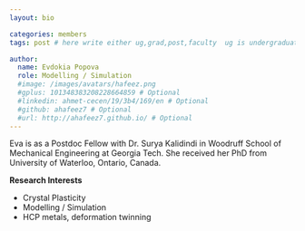 ```yaml
---
layout: bio

categories: members
tags: post # here write either ug,grad,post,faculty  ug is undergraduate, grad self explanatory, post is for post docs and visiting professors

author:
  name: Evdokia Popova
  role: Modelling / Simulation
  #image: /images/avatars/hafeez.png
  #gplus: 101348383208228664859 # Optional
  #linkedin: ahmet-cecen/19/3b4/169/en # Optional
  #github: ahafeez7 # Optional
  #url: http://ahafeez7.github.io/ # Optional
---
```


Eva is as a Postdoc Fellow with Dr. Surya Kalidindi in Woodruff School of Mechanical Engineering at Georgia Tech. She received her PhD from
University of Waterloo, Ontario, Canada.  

**Research Interests**

* Crystal Plasticity
* Modelling / Simulation
* HCP metals, deformation twinning
